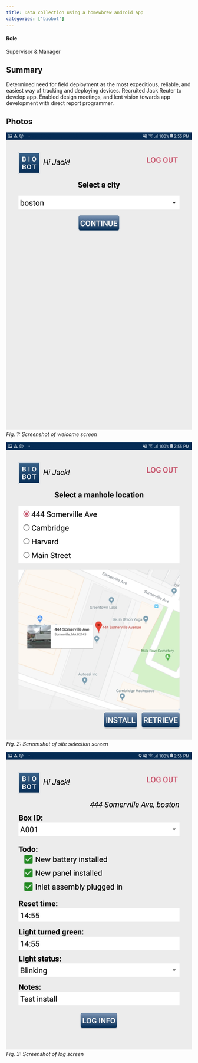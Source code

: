 ```yaml
---
title: Data collection using a homewbrew android app
categories: ['biobot']
---
```

#### Role
Supervisor & Manager

## Summary

Determined need for field deployment as the most expeditious, reliable, and easiest way of tracking and deploying devices. Recruited Jack Reuter to develop app. Enabled design meetings, and lent vision towards app development with direct report programmer.


## Photos
![](Screenshot_20190508-145507_Biobot.jpg)
*Fig. 1: Screenshot of welcome screen*

![](Screenshot_20190508-145528_Biobot.jpg)
*Fig. 2: Screenshot of site selection screen*

![](Screenshot_20190508-145606_Biobot.jpg)
*Fig. 3: Screenshot of log screen*
